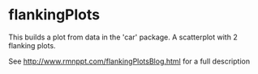 # flankingPlots

This builds a plot from data in the 'car' package.
A scatterplot with 2 flanking plots.

See http://www.rmnppt.com/flankingPlotsBlog.html for a full description
